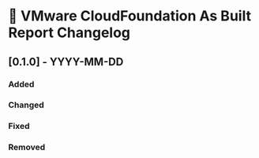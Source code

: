 # :arrows_counterclockwise: VMware CloudFoundation As Built Report Changelog

## [0.1.0] - YYYY-MM-DD

### Added

### Changed

### Fixed

### Removed


